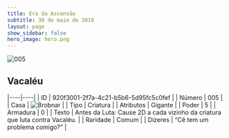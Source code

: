 ```yaml
---
title: Era da Ascensão
subtitle: 30 de maio de 2019
layout: page
show_sidebar: false
hero_image: hero.png
---
```


![005](https://cdn.keyforgegame.com/media/card_front/pt/435_005_RVFRC9Q6FJR_pt.png)

## Vacaléu

|----|----|
| ID | 920f3001-2f7a-4c21-b5b6-5d95fc5c0fef |
| Número | 005 |
| Casa | ![Brobnar](https://archonarcana.com/images/thumb/e/e0/Brobnar.png/22px-Brobnar.png "Brobnar") |
| Tipo | Criatura |
| Atributos | Gigante |
| Poder | 5 |
| Armadura | 0 |
| Texto | Antes da Luta: Cause 2D a cada vizinho  da criatura que luta contra Vacaléu. |
| Raridade | Comum |
| Dizeres | “Cê tem um problema comigo?” |
